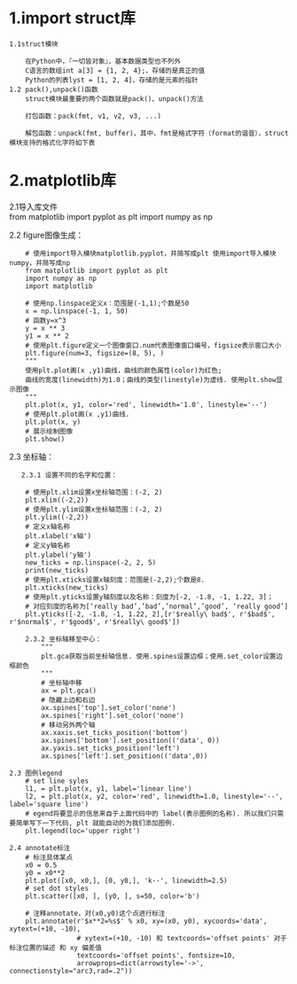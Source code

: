 # 1.import struct库
    1.1struct模块

        在Python中，『一切皆对象』，基本数据类型也不列外
        C语言的数组int a[3] = {1, 2, 4};，存储的是真正的值 
        Python的列表lyst = [1, 2, 4]，存储的是元素的指针 
    1.2 pack(),unpack()函数
        struct模块最重要的两个函数就是pack()、unpack()方法
        
        打包函数：pack(fmt, v1, v2, v3, ...)
        
        解包函数：unpack(fmt, buffer)，其中，fmt是格式字符（format的谐音），struct模块支持的格式化字符如下表
        
 # 2.matplotlib库
   2.1导入库文件  
     from matplotlib import pyplot as plt
     import numpy as np
     
   2.2 figure图像生成：
    
        # 使用import导入模块matplotlib.pyplot，并简写成plt 使用import导入模块numpy，并简写成np
        from matplotlib import pyplot as plt
        import numpy as np
        import matplotlib
        
        # 使用np.linspace定义x：范围是(-1,1);个数是50
        x = np.linspace(-1, 1, 50)
        # 函数y=x^3
        y = x ** 3
        y1 = x ** 2
        # 使用plt.figure定义一个图像窗口.num代表图像窗口编号，figsize表示窗口大小
        plt.figure(num=3, figsize=(8, 5), )
        """
        使用plt.plot画(x ,y1)曲线，曲线的颜色属性(color)为红色;
        曲线的宽度(linewidth)为1.0；曲线的类型(linestyle)为虚线. 使用plt.show显示图像
        """
        plt.plot(x, y1, color='red', linewidth='1.0', linestyle='--')
        # 使用plt.plot画(x ,y1)曲线.
        plt.plot(x, y)
        # 展示绘制图像
        plt.show()
   2.3 坐标轴：
   
       2.3.1 设置不同的名字和位置：
       
        # 使用plt.xlim设置x坐标轴范围：(-2, 2)
        plt.xlim((-2,2))
        # 使用plt.ylim设置x坐标轴范围：(-2, 2)
        plt.ylim((-2,2))
        # 定义x轴名称
        plt.xlabel('x轴')
        # 定义y轴名称
        plt.ylabel('y轴')
        new_ticks = np.linspace(-2, 2, 5)
        print(new_ticks)
        # 使用plt.xticks设置x轴刻度：范围是(-2,2);个数是8.
        plt.xticks(new_ticks)
        # 使用plt.yticks设置y轴刻度以及名称：刻度为[-2, -1.8, -1, 1.22, 3]；
        # 对应刻度的名称为[‘really bad’,’bad’,’normal’,’good’, ‘really good’]
        plt.yticks([-2, -1.8, -1, 1.22, 2],[r'$really\ bad$', r'$bad$', r'$normal$', r'$good$', r'$really\ good$'])
        
        2.3.2 坐标轴移至中心：
            """
            plt.gca获取当前坐标轴信息. 使用.spines设置边框；使用.set_color设置边框颜色
            """
            # 坐标轴中移
            ax = plt.gca()
            # 隐藏上边和右边
            ax.spines['top'].set_color('none')
            ax.spines['right'].set_color('none')
            # 移动另外两个轴
            ax.xaxis.set_ticks_position('bottom')
            ax.spines['bottom'].set_position(('data', 0))
            ax.yaxis.set_ticks_position('left')
            ax.spines['left'].set_position(('data',0))
        
    2.3 图例legend
        # set line syles
        l1, = plt.plot(x, y1, label='linear line')
        l2, = plt.plot(x, y2, color='red', linewidth=1.0, linestyle='--', label='square line')
        # egend将要显示的信息来自于上面代码中的 label(表示图例的名称). 所以我们只需要简单写下一下代码, plt 就能自动的为我们添加图例.
        plt.legend(loc='upper right')

    2.4 annotate标注
        # 标注具体某点
        x0 = 0.5
        y0 = x0**2
        plt.plot([x0, x0,], [0, y0,], 'k--', linewidth=2.5)
        # set dot styles
        plt.scatter([x0, ], [y0, ], s=50, color='b')

        # 注释annotate，对(x0,y0)这个点进行标注
        plt.annotate(r'$x**2=%s$' % x0, xy=(x0, y0), xycoords='data', xytext=(+10, -10),
                     # xytext=(+10, -10) 和 textcoords='offset points' 对于标注位置的描述 和 xy 偏差值
                     textcoords='offset points', fontsize=10,
                     arrowprops=dict(arrowstyle='->', connectionstyle="arc3,rad=.2"))

     
 
 
